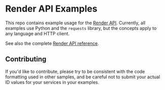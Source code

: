 # Render API Examples

This repo contains example usage for the [Render API](https://docs.render.com/api). Currently, all examples use Python and the `requests` library, but the concepts apply to any language and HTTP client.

See also the complete [Render API reference](https://api-docs.render.com/reference/introduction).

## Contributing

If you'd like to contribute, please try to be consistent with the code formatting used in other samples, and be careful not to submit your actual ID values for your services in your examples.

